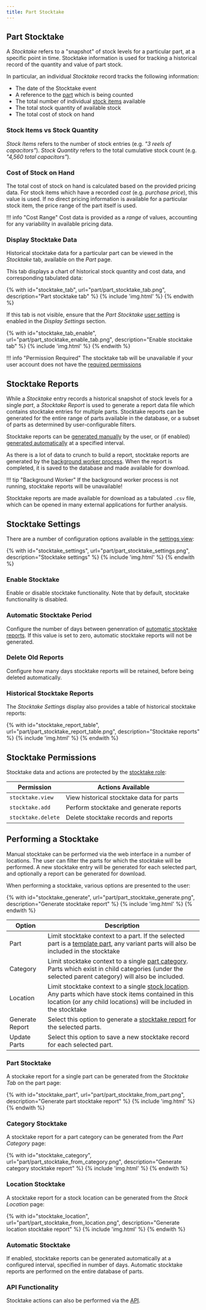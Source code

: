 ```yaml
---
title: Part Stocktake
---
```


## Part Stocktake

A *Stocktake* refers to a "snapshot" of stock levels for a particular part, at a specific point in time. Stocktake information is used for tracking a historical record of the quantity and value of part stock.

In particular, an individual *Stocktake* record tracks the following information:

- The date of the Stocktake event
- A reference to the [part](./index.md) which is being counted
- The total number of individual [stock items](../stock/stock.md) available
- The total stock quantity of available stock
- The total cost of stock on hand

### Stock Items vs Stock Quantity

*Stock Items* refers to the number of stock entries (e.g. *"3 reels of capacitors"*). *Stock Quantity* refers to the total cumulative stock count (e.g. *"4,560 total capacitors"*).

### Cost of Stock on Hand

The total cost of stock on hand is calculated based on the provided pricing data. For stock items which have a recorded *cost* (e.g. *purchase price*), this value is used. If no direct pricing information is available for a particular stock item, the price range of the part itself is used.

!!! info "Cost Range"
    Cost data is provided as a *range* of values, accounting for any variability in available pricing data.

### Display Stocktake Data

Historical stocktake data for a particular part can be viewed in the *Stocktake* tab, available on the *Part* page.

This tab displays a chart of historical stock quantity and cost data, and corresponding tabulated data:

{% with id="stocktake_tab", url="part/part_stocktake_tab.png", description="Part stocktake tab" %}
{% include 'img.html' %}
{% endwith %}

If this tab is not visible, ensure that the *Part Stocktake* [user setting](../settings/user.md) is enabled in the *Display Settings* section.

{% with id="stocktake_tab_enable", url="part/part_stocktake_enable_tab.png", description="Enable stocktake tab" %}
{% include 'img.html' %}
{% endwith %}

!!! info "Permission Required"
    The stocktake tab will be unavailable if your user account does not have the [required permissions](#stocktake-permissions)

## Stocktake Reports

While a *Stocktake* entry records a historical snapshot of stock levels for a single *part*, a *Stocktake Report* is used to generate a report data file which contains stocktake entries for multiple parts. Stocktake reports can be generated for the entire range of parts available in the database, or a subset of parts as determined by user-configurable filters.

Stocktake reports can be [generated manually](#performing-a-stocktake) by the user, or (if enabled) [generated automatically](#automatic-stocktake) at a specified interval.

As there is a lot of data to crunch to build a report, stocktake reports are generated by the [background worker process](../settings/tasks.md). When the report is completed, it is saved to the database and made available for download.

!!! tip "Background Worker"
    If the background worker process is not running, stocktake reports will be unavailable!

Stocktake reports are made available for download as a tabulated `.csv` file, which can be opened in many external applications for further analysis.

## Stocktake Settings

There are a number of configuration options available in the [settings view](../settings/global.md):

{% with id="stocktake_settings", url="part/part_stocktake_settings.png", description="Stocktake settings" %}
{% include 'img.html' %}
{% endwith %}

### Enable Stocktake

Enable or disable stocktake functionality. Note that by default, stocktake functionality is disabled.

### Automatic Stocktake Period

Configure the number of days between genenration of [automatic stocktake reports](#automatic-stocktake). If this value is set to zero, automatic stocktake reports will not be generated.

### Delete Old Reports

Configure how many days stocktake reports will be retained, before being deleted automatically.

### Historical Stocktake Reports

The *Stocktake Settings* display also provides a table of historical stocktake reports:

{% with id="stocktake_report_table", url="part/part_stocktake_report_table.png", description="Stocktake reports" %}
{% include 'img.html' %}
{% endwith %}

## Stocktake Permissions

Stocktake data and actions are protected by the [stocktake role](../settings/permissions.md#role):

| Permission | Actions Available |
| --- | --- |
| `stocktake.view` | View historical stocktake data for parts |
| `stocktake.add` | Perform stocktake and generate reports |
| `stocktake.delete` | Delete stocktake records and reports |

## Performing a Stocktake

Manual stocktake can be performed via the web interface in a number of locations. The user can filter the parts for which the stocktake will be performed. A new stocktake entry will be generated for each selected part, and optionally a report can be generated for download.

When performing a stocktake, various options are presented to the user:

{% with id="stocktake_generate", url="part/part_stocktake_generate.png", description="Generate stocktake report" %}
{% include 'img.html' %}
{% endwith %}

| Option | Description |
| --- | --- |
| Part | Limit stocktake context to a part. If the selected part is a [template part](./index.md#template), any variant parts will also be included in the stocktake |
| Category | Limit stocktake context to a single [part category](./index.md#part-category). Parts which exist in child categories (under the selected parent category) will also be included. |
| Location | Limit stocktake context to a single [stock location](../stock/stock.md#stock-location). Any parts which have stock items contained in this location (or any child locations) will be included in the stocktake |
| Generate Report | Select this option to generate a [stocktake report](#stocktake-reports) for the selected parts. |
| Update Parts | Select this option to save a new stocktake record for each selected part. |

### Part Stocktake

A stockake report for a single part can be generated from the *Stocktake Tab* on the part page:

{% with id="stocktake_part", url="part/part_stocktake_from_part.png", description="Generate part stocktake report" %}
{% include 'img.html' %}
{% endwith %}

### Category Stocktake

A stocktake report for a part category can be generated from the *Part Category* page:

{% with id="stocktake_category", url="part/part_stocktake_from_category.png", description="Generate category stocktake report" %}
{% include 'img.html' %}
{% endwith %}

### Location Stocktake

A stocktake report for a stock location can be generated from the *Stock Location* page:

{% with id="stocktake_location", url="part/part_stocktake_from_location.png", description="Generate location stocktake report" %}
{% include 'img.html' %}
{% endwith %}

### Automatic Stocktake

If enabled, stocktake reports can be generated automatically at a configured interval, specified in number of days. Automatic stocktake reports are performed on the entire database of parts.

### API Functionality

Stocktake actions can also be performed via the [API](../api/api.md).
